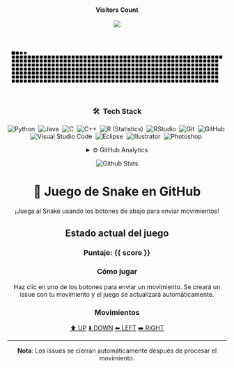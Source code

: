 <div align="center">
<br><p align="centre"><b>Visitors Count</b></p>  

<p align="center"><img align="center" src="https://profile-counter.glitch.me/{Campalans03}/count.svg" /></p> 
<br>
</div>

<p align = "center">
	<img src = "https://github.com/7oSkaaa/7oSkaaa/blob/output/github-contribution-grid-snake.svg?" alt = "Snake Game"/>
</p>

<div align='center'>

### 🛠 &nbsp;Tech Stack

![Python](https://img.shields.io/badge/-Python-05122A?style=flat&logo=python)&nbsp;
![Java](https://img.shields.io/badge/-Java-05122A?style=flat&logo=Java&logoColor=FFA518)&nbsp;
![C](https://img.shields.io/badge/-C-05122A?style=flat&logo=C&logoColor=A8B9CC)&nbsp;
![C++](https://img.shields.io/badge/-C++-05122A?style=flat&logo=C%2B%2B&logoColor=00599C)&nbsp;
![R (Statistics)](https://img.shields.io/badge/-R-05122A?style=flat&logo=R&logoColor=276DC3)&nbsp;
![RStudio](https://img.shields.io/badge/-RStudio-05122A?style=flat&logo=rstudio)&nbsp;
![Git](https://img.shields.io/badge/-Git-05122A?style=flat&logo=git)&nbsp;
![GitHub](https://img.shields.io/badge/-GitHub-05122A?style=flat&logo=github)&nbsp;
![Visual Studio Code](https://img.shields.io/badge/-Visual%20Studio%20Code-05122A?style=flat&logo=visual-studio-code&logoColor=007ACC)&nbsp;
![Eclipse](https://img.shields.io/badge/-Eclipse-05122A?style=flat&logo=eclipse-ide&logoColor=2C2255)&nbsp;
![Illustrator](https://img.shields.io/badge/-Illustrator-05122A?style=flat&logo=adobe-illustrator)&nbsp;
![Photoshop](https://img.shields.io/badge/-Photoshop-05122A?style=flat&logo=adobe-photoshop)&nbsp;


<details>
 <summary>⚙️ GitHub Analytics</summary>
 <div>
 <samp>

 <p align="center">
   <img height="180em" width="450em" src="https://github-readme-stats-eight-theta.vercel.app/api?username=Campalans03&show_icons=true&theme=algolia&include_all_commits=true&count_private=true"/>
   <img height="180em" width="450em" src="https://github-readme-stats-eight-theta.vercel.app/api/top-langs/?username=Campalans03&layout=compact&langs_count=8&theme=algolia&count_private=true"/>
 </p>

</samp> 
</div>
</details>

<p align="center">
        <img src="https://raw.githubusercontent.com/bornmay/bornmay/Update/svg/Bottom.svg" alt="Github Stats" />
</p>

# 🐍 Juego de Snake en GitHub

¡Juega al Snake usando los botones de abajo para enviar movimientos!

## Estado actual del juego

### Puntaje: {{ score }}


### Cómo jugar
Haz clic en uno de los botones para enviar un movimiento. Se creará un issue con tu movimiento y el juego se actualizará automáticamente.

### Movimientos
[⬆️ UP](https://github.com/tuusuario/tuusuario/issues/new?title=Snake+Move&body=UP)
[⬇️ DOWN](https://github.com/tuusuario/tuusuario/issues/new?title=Snake+Move&body=DOWN)
[⬅️ LEFT](https://github.com/tuusuario/tuusuario/issues/new?title=Snake+Move&body=LEFT)
[➡️ RIGHT](https://github.com/tuusuario/tuusuario/issues/new?title=Snake+Move&body=RIGHT)

---

**Nota**: Los issues se cierran automáticamente después de procesar el movimiento.
